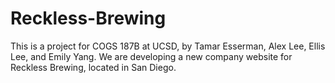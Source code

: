 # Reckless-Brewing
This is a project for COGS 187B at UCSD, by  Tamar Esserman, Alex Lee, Ellis Lee, and Emily Yang. We are developing a new company website
for Reckless Brewing, located in San Diego. 
